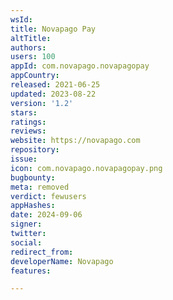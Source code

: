 ```yaml
---
wsId: 
title: Novapago Pay
altTitle: 
authors: 
users: 100
appId: com.novapago.novapagopay
appCountry: 
released: 2021-06-25
updated: 2023-08-22
version: '1.2'
stars: 
ratings: 
reviews: 
website: https://novapago.com
repository: 
issue: 
icon: com.novapago.novapagopay.png
bugbounty: 
meta: removed
verdict: fewusers
appHashes: 
date: 2024-09-06
signer: 
twitter: 
social: 
redirect_from: 
developerName: Novapago
features: 

---
```



